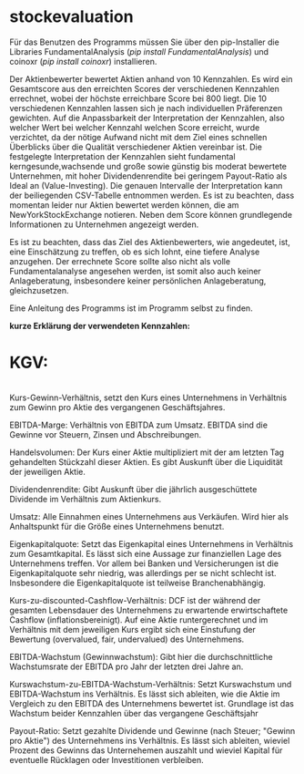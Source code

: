 # stockevaluation

Für das Benutzen des Programms müssen Sie über den pip-Installer die Libraries FundamentalAnalysis (*pip install FundamentalAnalysis*) und coinoxr (*pip install coinoxr*) installieren.

Der Aktienbewerter bewertet Aktien anhand von 10 Kennzahlen. Es wird ein Gesamtscore aus den erreichten Scores der verschiedenen Kennzahlen errechnet, wobei der höchste erreichbare Score bei 800 liegt. Die 10 verschiedenen Kennzahlen lassen sich je nach individuellen Präferenzen gewichten. Auf die Anpassbarkeit der Interpretation der Kennzahlen, also welcher Wert bei welcher Kennzahl welchen Score erreicht, wurde verzichtet, da der nötige Aufwand nicht mit dem Ziel eines schnellen Überblicks über die Qualität verschiedener Aktien vereinbar ist. Die festgelegte Interpretation der Kennzahlen sieht fundamental kerngesunde,wachsende und große sowie günstig bis moderat bewertete Unternehmen, mit hoher Dividendenrendite bei geringem Payout-Ratio als Ideal an (Value-Investing). Die genauen Intervalle der Interpretation kann der beiliegenden CSV-Tabelle entnommen werden. Es ist zu beachten, dass momentan leider nur Aktien bewertet werden können, die am NewYorkStockExchange notieren.
Neben dem Score können grundlegende Informationen zu Unternehmen angezeigt werden. 

Es ist zu beachten, dass das Ziel des Aktienbewerters, wie angedeutet, ist, eine Einschätzung zu treffen, ob es sich lohnt, eine tiefere Analyse anzugehen. Der errechnete Score sollte also nicht als volle Fundamentalanalyse angesehen werden, ist somit also auch keiner Anlageberatung, insbesondere keiner persönlichen Anlageberatung, gleichzusetzen.

Eine Anleitung des Programms ist im Programm selbst zu finden.



**kurze Erklärung der verwendeten Kennzahlen:**

<h1>KGV:</h1> <br>
Kurs-Gewinn-Verhältnis, setzt den Kurs eines Unternehmens in Verhältnis zum Gewinn pro Aktie des vergangenen Geschäftsjahres.

EBITDA-Marge:
Verhältnis von EBITDA zum Umsatz. EBITDA sind die Gewinne vor Steuern, Zinsen und Abschreibungen. 

Handelsvolumen:
Der Kurs einer Aktie multipliziert mit der am letzten Tag gehandelten Stückzahl dieser Aktien. Es gibt Auskunft über die Liquidität der jeweiligen Aktie.

Dividendenrendite:
Gibt Auskunft über die jährlich ausgeschüttete Dividende im Verhältnis zum Aktienkurs.

Umsatz:
Alle Einnahmen eines Unternehmens aus Verkäufen. Wird hier als Anhaltspunkt für die Größe eines Unternehmens benutzt.

Eigenkapitalquote:
Setzt das Eigenkapital eines Unternehmens in Verhältnis zum Gesamtkapital. Es lässt sich eine Aussage zur finanziellen Lage des Unternehmens treffen. Vor allem bei Banken und Versicherungen ist die Eigenkapitalquote sehr niedrig, was allerdings per se nicht schlecht ist. Insbesondere die Eigenkapitalquote ist teilweise Branchenabhängig.

Kurs-zu-discounted-Cashflow-Verhältnis:
DCF ist der während der gesamten Lebensdauer des Unternehmens zu erwartende erwirtschaftete Cashflow (inflationsbereinigt). Auf eine Aktie runtergerechnet und im Verhältnis mit dem jeweiligen Kurs ergibt sich eine Einstufung der Bewertung (overvalued, fair, undervalued) des Unternehmens.

EBITDA-Wachstum (Gewinnwachstum):
Gibt hier die durchschnittliche Wachstumsrate der EBITDA pro Jahr der letzten drei Jahre an.

Kurswachstum-zu-EBITDA-Wachstum-Verhältnis:
Setzt Kurswachstum und EBITDA-Wachstum ins Verhältnis. Es lässt sich ableiten, wie die Aktie im Vergleich zu den EBITDA des Unternehmens bewertet ist. Grundlage ist das Wachstum beider Kennzahlen über das vergangene Geschäftsjahr

Payout-Ratio:
Setzt gezahlte Dividende und Gewinne (nach Steuer; "Gewinn pro Aktie") des Unternehmens ins Verhältnis. Es lässt sich ableiten, wieviel Prozent des Gewinns das Unternehemen auszahlt und wieviel Kapital für eventuelle Rücklagen oder Investitionen verbleiben.












